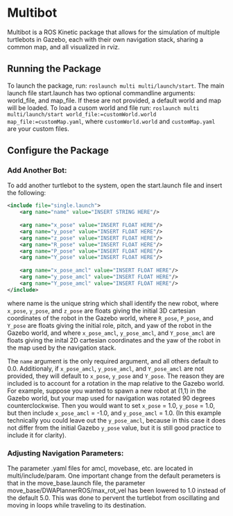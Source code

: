 # Multibot 
Multibot is a ROS Kinetic package that allows for the simulation of multiple turtlebots in Gazebo, each with their own navigation stack, sharing a common map, and all visualized in rviz.

## Running the Package 
To launch the package, run: `roslaunch multi multi/launch/start`. The main launch file start.launch has two optional commandline arguments: world_file, and map_file. If these are not provided, a default world and map will be loaded. To load a cusom world and file run: `roslaunch multi multi/launch/start world_file:=customWorld.world map_file:=customMap.yaml`, where `customWorld.world` and `customMap.yaml` are your custom files.

## Configure the Package
### Add Another Bot:
To add another turtlebot to the system, open the start.launch file and insert the following:
```xml
<include file="single.launch">
	<arg name="name" value="INSERT STRING HERE"/>
	
	<arg name="x_pose" value="INSERT FLOAT HERE"/>
	<arg name="y_pose" value="INSERT FLOAT HERE"/>
	<arg name="z_pose" value="INSERT FLOAT HERE"/>
	<arg name="R_pose" value="INSERT FLOAT HERE"/>
	<arg name="P_pose" value="INSERT FLOAT HERE"/>
	<arg name="Y_pose" value="INSERT FLOAT HERE"/>
	
	<arg name="x_pose_amcl" value="INSERT FLOAT HERE"/>
	<arg name="y_pose_amcl" value="INSERT FLOAT HERE"/>
	<arg name="Y_pose_amcl" value="INSERT FLOAT HERE"/>
</include>
```
where name is the unique string which shall identify the new robot, where `x_pose`, `y_pose`, and `z_pose` are floats giving the initial 3D cartesian coordinates of the robot in the Gazebo world, where `R_pose`, `P_pose`, and `Y_pose` are floats giving the initial role, pitch, and yaw of the robot in the Gazebo world, and where `x_pose_amcl`, `y_pose_amcl`, and `Y_pose_amcl` are floats giving the inital 2D cartesian coordinates and the yaw of the robot in the map used by the navigation stack.

The `name` argument is the only required argument, and all others default to 0.0. Additionaly, if `x_pose_amcl`, `y_pose_amcl`, and `Y_pose_amcl` are not provided, they will default to `x_pose`, `y_pose` and `Y_pose`. The reason they are included is to account for a rotation in the map relative to the Gazebo world. For example, suppose you wanted to spawn a new robot at (1,1) in the Gazebo world, but your map used for navigation was rotated 90 degrees counterclockwise. Then you would want to set `x_pose` = 1.0, `y_pose` = 1.0, but then include `x_pose_amcl` = -1.0, and `y_pose_amcl` = 1.0. (In this example technically you could leave out the `y_pose_amcl`, because in this case it does not differ from the initial Gazebo `y_pose` value, but it is still good practice to include it for clarity).

### Adjusting Navigation Parameters:
The parameter .yaml files for amcl, movebase, etc. are located in multi/include/param. One important change from the default perameters is that in the move_base.launch file, the parameter move_base/DWAPlannerROS/max_rot_vel has been lowered to 1.0 instead of the default 5.0. This was done to pervent the turtlebot from oscillating and moving in loops while traveling to its destination.
